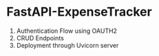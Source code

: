 # FastAPI-ExpenseTracker

1. Authentication Flow using OAUTH2 
2. CRUD Endpoints 
3. Deployment through Uvicorn server

